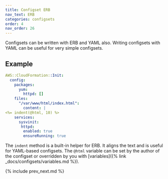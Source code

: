 ```yaml
---
title: Configset ERB
nav_text: ERB
categories: configsets
order: 4
nav_order: 26
---
```


Configsets can be written with ERB and YAML also.  Writing configsets with YAML can be useful for very simple configsets.

## Example

```yaml
AWS::CloudFormation::Init:
  config:
    packages:
      yum:
        httpd: []
    files:
      "/var/www/html/index.html":
        content: |
<%= indent(@html, 10) %>
    services:
      sysvinit:
       httpd:
        enabled: true
        ensureRunning: true
```

The `indent` method is a built-in helper for ERB. It aligns the text and is useful for YAML-based configsets.  The `@html` variable can be set by the author of the configset or overridden by you with [variables]({% link _docs/configsets/variables.md %}).

{% include prev_next.md %}
